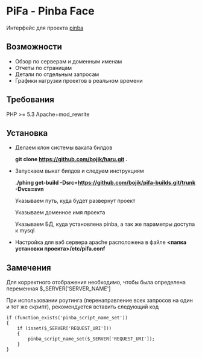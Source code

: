 PiFa - Pinba Face
=================
Интерфейс для проекта [pinba](http://pinba.org)

Возможности
-----------
* Обзор по серверам и доменным именам
* Отчеты по страницам
* Детали по отдельным запросам
* Графики нагрузки проектов в реальном времени

Требования
----------
PHP >= 5.3
Apache+mod_rewrite


Установка
---------
* Делаем клон системы ваката билдов

	__git clone https://github.com/bojik/haru.git .__

* Запускаем выкат билдов и следуем инструкциям

	__./phing get-build -Dsrc=https://github.com/bojik/pifa-builds.git/trunk -Dvcs=svn__

	Указываем путь, куда будет развернут проект

	Указываем доменное имя проекта

	Указываем БД, куда установлена pinba, а так же параметры доступа к mysql

* Настройка для вэб сервера apache расположена в файле  __<папка установки проекта>/etc/pifa.conf__

Замечения
---------
Для корректного отображения необходимо, чтобы была определена переменная $_SERVER['SERVER_NAME']

При использовании роутинга (перенаправление всех запросов на один и тот же скрипт), рекомендуется вставить следующий код

	if (function_exists('pinba_script_name_set'))
	{	
    	if (isset($_SERVER['REQUEST_URI']))
	    {  
    	    pinba_script_name_set($_SERVER['REQUEST_URI']);
	    }
	}



